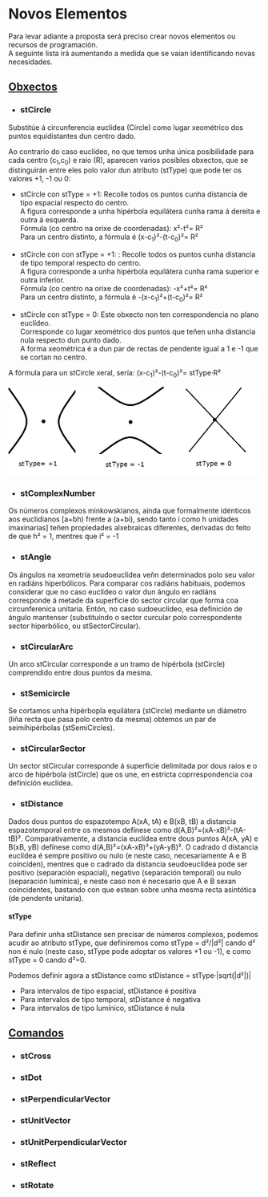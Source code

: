 # Novos Elementos
Para levar adiante a proposta será preciso crear novos elementos ou recursos de programación. <br>
A seguinte lista irá aumentando a medida que se vaian identificando novas necesidades.

## [Obxectos](../documents/GeoGebra/Objects.md)
*  ###  stCircle <br>
Substitúe á circunferencia euclidea (Circle) como lugar xeométrico dos puntos equidistantes dun centro dado.

Ao contrario do caso euclídeo, no que temos unha única posibilidade para cada centro (c<sub>1</sub>,c<sub>0</sub>)  e raio (R), aparecen varios posibles obxectos, que se distinguirán entre eles polo valor dun atributo (stType) que pode ter os valores +1, -1 ou 0:
* stCircle con stType = +1: 
   Recolle todos os puntos cunha distancia de tipo espacial respecto do centro. <br>
   A figura corresponde a unha hipérbola equilátera cunha rama á dereita e outra á esquerda.<br>
Fórmula (co centro na orixe de coordenadas): x²-t²= R² <br>
      Para un centro distinto, a fórmula é  (x-c<sub>1</sub>)²-(t-c<sub>0</sub>)²= R²
      
* stCircle con con stType = +1: : 
   Recolle todos os puntos cunha distancia de tipo temporal respecto do centro. <br>
   A figura corresponde a unha hipérbola equilátera cunha rama superior e outra inferior.<br>
Fórmula (co centro na orixe de coordenadas): -x²+t²= R² <br>
Para un centro distinto, a fórmula é  -(x-c<sub>1</sub>)²+(t-c<sub>0</sub>)²= R²
* stCircle con stType = 0: 
 Este obxecto non ten correspondencia no plano euclídeo. <br> 
Corresponde co lugar xeométrico dos puntos que teñen unha distancia nula respecto dun punto dado.<br>
A forma xeométrica é a dun par de rectas de pendente igual a 1 e -1 que se cortan no centro.

A fórmula para un stCircle xeral, sería: (x-c<sub>1</sub>)²-(t-c<sub>0</sub>)²= stType·R²

![stCircles_stType](https://github.com/probaxeoxebra/probaMinkoski/blob/master/Interese/Images/stCircles_stType.png "stCircles with different stType")
*  ###  stComplexNumber
Os números complexos minkowskianos, ainda que formalmente idénticos aos euclidianos [a+bh) frente a (a+bi), sendo tanto i como h unidades imaxinarias]  teñen propiedades alxebraicas diferentes, derivadas do feito de que h² = 1, mentres que i² = -1

*  ###  stAngle
Os ángulos na xeometría seudoeuclídea veñn determinados polo seu valor en radiáns hiperbólicos. Para comparar cos radiáns habituais, podemos considerar que no caso euclídeo o valor dun ángulo en radiáns corresponde á metade da superficie do sector circular que forma coa circunferenica unitaria. Entón, no caso sudoeuclídeo, esa definición de ángulo mantenser (substituíndo o sector curcular polo correspondente sector hiperbólico, ou stSectorCircular).

*  ###  stCircularArc
Un arco stCircular corresponde a un tramo de hipérbola (stCircle) comprendido entre dous puntos da mesma.

*  ###  stSemicircle
Se cortamos unha hipérbopla equilátera (stCircle) mediante un diámetro (liña recta que pasa polo centro da mesma) obtemos un par de seimihipérbolas (stSemiCircles).

*  ###  stCircularSector
Un sector stCircular corresponde á superficie delimitada por dous raios e o arco de hipérbola (stCircle) que os une, en estricta coprrespondencia coa definición euclídea.

*  ###  stDistance
Dados dous puntos do espazotempo  A(xA, tA) e B(xB, tB) a distancia espazotemporal entre os mesmos defínese como d(A,B)²=(xA-xB)²-(tA-tB)². Comparativamente, a distancia euclídea entre dous puntos A(xA, yA) e B(xB, yB) defínese como d(A,B)²=(xA-xB)²+(yA-yB)². O cadrado d distancia euclídea é sempre positivo ou nulo (e neste caso, necesariamente A e B coinciden), mentres que o cadrado da distancia seudoeuclídea pode ser positivo (separación espacial), negativo (separación temporal) ou nulo (separación lumínica), e neste caso non é necesario que A e B sexan coincidentes, bastando con que estean sobre unha mesma recta asintótica (de pendente unitaria).
#### stType
Para definir unha stDistance sen precisar de números complexos, podemos acudir ao atributo stType, que definiremos como stType = d²/|d²| cando d² non é nulo (neste caso, stType pode adoptar os valores +1 ou -1), e como stType = 0 cando d²=0.

Podemos definir agora a stDistance como stDistance = stType·|sqrt(|d²|)|
* Para intervalos de tipo espacial, stDistance é positiva
* Para intervalos de tipo temporal, stDistance é negativa
* Para intervalos de tipo lumínico, stDistance é nula

## [Comandos](../documents/GeoGebra/Commands.md)
*  ###  stCross
*  ###  stDot
*  ###  stPerpendicularVector
*  ###  stUnitVector
*  ###  stUnitPerpendicularVector
*  ###  stReflect
*  ###  stRotate
